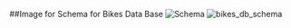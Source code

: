 ##Image for Schema for Bikes Data Base
![Schema](/Users/daviddolata/desktop/bikes_db_schema.jpg "Schema Image")
![bikes_db_schema](https://cloud.githubusercontent.com/assets/17965500/18109363/b2966472-6ec5-11e6-9eb9-37fc62ede0a0.jpg)

